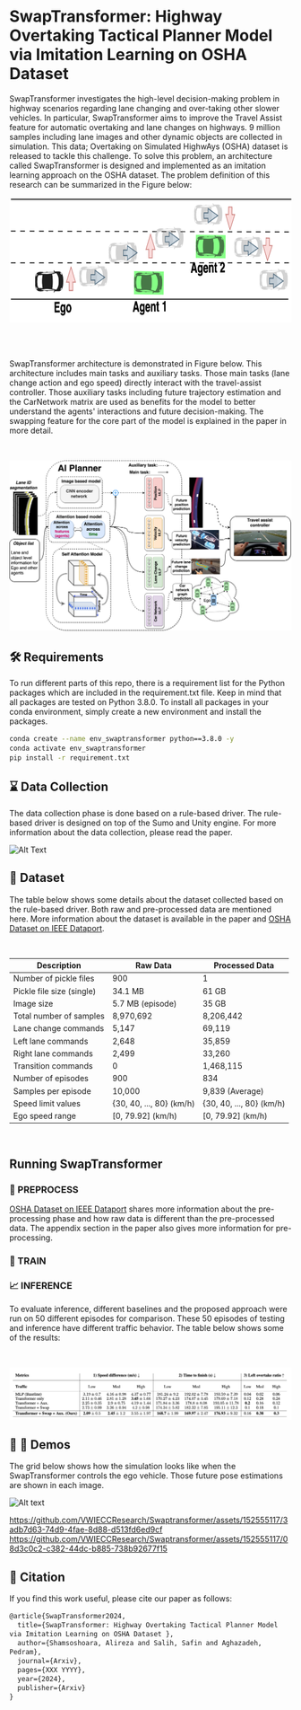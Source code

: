 # SwapTransformer: Highway Overtaking Tactical Planner Model via Imitation Learning on OSHA Dataset 

SwapTransformer investigates the high-level decision-making problem in highway scenarios regarding lane changing and over-taking other slower vehicles. In particular, SwapTransformer aims to improve the Travel Assist feature for automatic overtaking and lane changes on highways. 9 million samples including lane images and other dynamic objects are collected in simulation. This data; Overtaking on Simulated HighwAys (OSHA) dataset is released to tackle this challenge. To solve this problem, an architecture called SwapTransformer is designed and implemented as an imitation learning approach on the OSHA dataset. The problem definition of this research can be summarized in the Figure below:
<br />
<br />
<img src=/images/problem.png width="600" height="220"/>
<br />
<!-- ![Alt text](/images/problem.png) -->
<br />
<br />

SwapTransformer architecture is demonstrated in Figure below. This architecture includes main tasks and auxiliary tasks. Those main tasks (lane change action and ego speed) directly interact with the travel-assist controller. Those auxiliary tasks including future trajectory estimation and the CarNetwork matrix are used as benefits for the model to better understand the agents' interactions and future decision-making. The swapping feature for the core part of the model is explained in the paper in more detail.

<br />
<!-- <img src=/images/approach_01.png width="400" height="320"/> -->

![Alt text](/images/approach_01.png)
<br />


## 🛠️ Requirements
To run different parts of this repo, there is a requirement list for the Python packages which are included in the requirement.txt file. Keep in mind that all packages are tested on Python 3.8.0.
To install all packages in your conda environment, simply create a new environment and install the packages.

```sh
conda create --name env_swaptransformer python==3.8.0 -y
conda activate env_swaptransformer
pip install -r requirement.txt
```

## ⌛ Data Collection
The data collection phase is done based on a rule-based driver. The rule-based driver is designed on top of the Sumo and Unity engine. For more information about the data collection, please read the paper.

![Alt Text](https://github.com/VWIECCResearch/Swaptransformer/blob/main/images/datacollection.gif)

## 📖 Dataset
The table below shows some details about the dataset collected based on the rule-based driver. Both raw and pre-processed data are mentioned here.
More information about the dataset is available in the paper and [OSHA Dataset on IEEE Dataport](https://ieee-dataport.org/open-access/LINK_GOES_HERE).
<!-- <br />
<br />
<img src=/images/dataset.png width="400" height="320"/> -->
<!-- <br /> -->
<br />

|  Description | Raw Data | Processed Data|
| ------------ | ------------ | ------------ |
| Number of pickle files | 900 | 1 |
| Pickle file size (single) | 34.1 MB | 61 GB |
| Image size | 5.7 MB (episode) | 35 GB |
| Total number of samples | 8,970,692 | 8,206,442 |
| Lane change commands | 5,147 | 69,119 |
| Left lane commands | 2,648 | 35,859 |
| Right lane commands | 2,499 | 33,260 |
| Transition commands | 0 | 1,468,115 |
| Number of episodes | 900 | 834 |
| Samples per episode | 10,000 | 9,839 (Average) |
| Speed limit values | {30, 40, ..., 80} (km/h) | {30, 40, ..., 80} (km/h) |
| Ego speed range | [0, 79.92] (km/h) | [0, 79.92] (km/h) |

<br />


## Running SwapTransformer


### 🧮 PREPROCESS
[OSHA Dataset on IEEE Dataport](https://ieee-dataport.org/open-access/LINK_GOES_HERE) shares more information about the pre-processing phase and how raw data is different than the pre-processed data. The appendix section in the paper also gives more information for pre-processing.


### 🧠 TRAIN


### 📈 INFERENCE
To evaluate inference, different baselines and the proposed approach were run on 50 different episodes for comparison. These 50 episodes of testing and inference have different traffic behavior. The table below shows some of the results:

<br />
<!-- <img src=/images/inference_table.png width="580" height="200"/> -->

![Alt text](/images/inference_table.png)
<br />

<!-- |  Metrics | 1) Speed difference (m/s) ↓  | 2) Time to finish (s) ↓ | 3) Left overtake ratio ↑ | 
| ------------ | ------------ | ------------ | ------------ |
| Traffic | Low  Med High | Low Med High | Low Med High |
|  | 3.19 ± 0.7 4.16 ± 0.98 4.37 ± 0.77  |  |  |
|  |  |  |  |
|  |  |  |  |
|  |  |  |  |
|  |  |  |  | -->

## 🎥 🚗 Demos
The grid below shows how the simulation looks like when the SwapTransformer controls the ego vehicle. Those future pose estimations are shown in each image.
<br />
<!-- <img src=/images/inference_grid_01.png width="400" height="320"/> -->

![Alt text](/images/inference_grid_01.png)
<br />

https://github.com/VWIECCResearch/Swaptransformer/assets/152555117/3adb7d63-74d9-4fae-8d88-d513fd6ed9cf
https://github.com/VWIECCResearch/Swaptransformer/assets/152555117/08d3c0c2-c382-44dc-b885-738b92677f15







## 🔖 Citation

If you find this work useful, please cite our paper as follows:
<br />
```
@article{SwapTransformer2024,
  title={SwapTransformer: Highway Overtaking Tactical Planner Model via Imitation Learning on OSHA Dataset },
  author={Shamsoshoara, Alireza and Salih, Safin and Aghazadeh, Pedram},
  journal={Arxiv},
  pages={XXX YYYY},
  year={2024},
  publisher={Arxiv}
}
```
